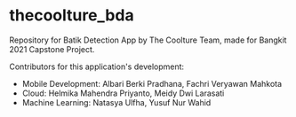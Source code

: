 # thecoolture_bda
Repository for Batik Detection App by The Coolture Team, made for Bangkit 2021 Capstone Project.

Contributors for this application's development:
- Mobile Development: Albari Berki Pradhana, Fachri Veryawan Mahkota
- Cloud: Helmika Mahendra Priyanto, Meidy Dwi Larasati
- Machine Learning: Natasya Ulfha, Yusuf Nur Wahid
